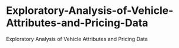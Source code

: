 # Exploratory-Analysis-of-Vehicle-Attributes-and-Pricing-Data
Exploratory Analysis of Vehicle Attributes and Pricing Data
